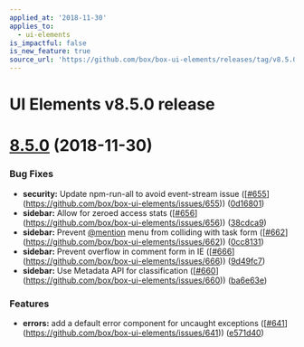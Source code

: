 ```yaml
---
applied_at: '2018-11-30'
applies_to:
  - ui-elements
is_impactful: false
is_new_feature: true
source_url: 'https://github.com/box/box-ui-elements/releases/tag/v8.5.0'
---
```


# UI Elements v8.5.0 release

# [8.5.0]([v8.4.0...v8.5.0](https://github.com/box/box-ui-elements/compare/v8.4.0...v8.5.0)) (2018-11-30)


### Bug Fixes

* **security:** Update npm-run-all to avoid event-stream issue ([[#655](https://github.com/box/box-ui-elements/pull/655)](https://github.com/box/box-ui-elements/issues/655)) ([0d16801](https://github.com/box/box-ui-elements/commit[0d16801](https://github.com/box/box-ui-elements/commit/0d16801)))
* **sidebar:** Allow for zeroed access stats ([[#656](https://github.com/box/box-ui-elements/pull/656)](https://github.com/box/box-ui-elements/issues/656)) ([38cdca9](https://github.com/box/box-ui-elements/commit[38cdca9](https://github.com/box/box-ui-elements/commit/38cdca9)))
* **sidebar:** Prevent [@mention](https://github.com/mention) menu from colliding with task form ([[#662](https://github.com/box/box-ui-elements/pull/662)](https://github.com/box/box-ui-elements/issues/662)) ([0cc8131](https://github.com/box/box-ui-elements/commit[0cc8131](https://github.com/box/box-ui-elements/commit/0cc8131)))
* **sidebar:** Prevent overflow in comment form in IE ([[#666](https://github.com/box/box-ui-elements/pull/666)](https://github.com/box/box-ui-elements/issues/666)) ([9d49fc7](https://github.com/box/box-ui-elements/commit[9d49fc7](https://github.com/box/box-ui-elements/commit/9d49fc7)))
* **sidebar:** Use Metadata API for classification ([[#660](https://github.com/box/box-ui-elements/pull/660)](https://github.com/box/box-ui-elements/issues/660)) ([ba6e63e](https://github.com/box/box-ui-elements/commit[ba6e63e](https://github.com/box/box-ui-elements/commit/ba6e63e)))


### Features

* **errors:** add a default error component for uncaught exceptions ([[#641](https://github.com/box/box-ui-elements/pull/641)](https://github.com/box/box-ui-elements/issues/641)) ([e571d40](https://github.com/box/box-ui-elements/commit[e571d40](https://github.com/box/box-ui-elements/commit/e571d40)))



